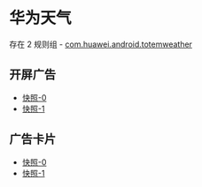 # 华为天气

存在 2 规则组 - [com.huawei.android.totemweather](/src/apps/com.huawei.android.totemweather.ts)

## 开屏广告

- [快照-0](https://i.gkd.li/import/12928975)
- [快照-1](https://i.gkd.li/import/13226636)

## 广告卡片

- [快照-0](https://i.gkd.li/import/13218197)
- [快照-1](https://i.gkd.li/import/13259434)
